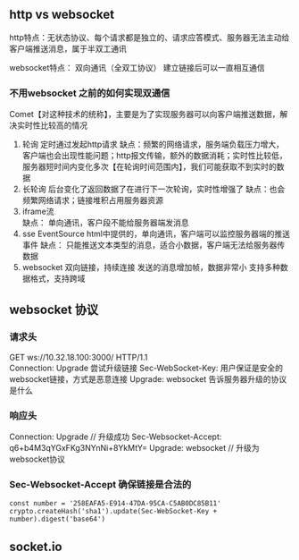 ## http vs websocket

http特点：无状态协议、每个请求都是独立的、请求应答模式、服务器无法主动给客户端推送消息，属于半双工通讯

websocket特点： 双向通讯（全双工协议） 建立链接后可以一直相互通信


### 不用websocket 之前的如何实现双通信

Comet【对这种技术的统称】，主要是为了实现服务器可以向客户端推送数据，解决实时性比较高的情况
1. 轮询  定时通过发起http请求
   缺点：频繁的网络请求，服务端负载压力增大，客户端也会出现性能问题；http报文传输，额外的数据消耗；实时性比较低，服务器短时间内变化多次【在轮询时间范围内】，我们可能获取不到实时的数据
2. 长轮询  后台变化了返回数据了在进行下一次轮询，实时性增强了
   缺点：也会频繁网络请求；链接堆积占用服务器资源
3. iframe流  
   缺点： 单向通讯，客户段不能给服务器端发消息
4. sse EventSource   html中提供的，单向通讯，客户端可以监控服务器端的推送事件
   缺点： 只能推送文本类型的消息，适合小数据，客户端无法给服务器传数据
5. websocket   双向链接，持续连接    发送的消息增加帧，数据非常小   支持多种数据格式，支持跨域



## websocket 协议

### 请求头
GET ws://10.32.18.100:3000/ HTTP/1.1    
Connection: Upgrade  尝试升级链接
Sec-WebSocket-Key:   用户保证是安全的websocket链接，方式是恶意连接
Upgrade: websocket   告诉服务器升级的协议是什么

### 响应头
Connection: Upgrade  // 升级成功
Sec-Websocket-Accept: q6+b4M3qYGxFKg3NYnNi+8YkMtY=
Upgrade: websocket  // 升级为 websocket协议




###  Sec-Websocket-Accept  确保链接是合法的
```
const number = '258EAFA5-E914-47DA-95CA-C5AB0DC85B11'
crypto.createHash('sha1').update(Sec-WebSocket-Key + number).digest('base64')

```




##  socket.io


